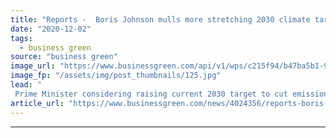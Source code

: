 ```yaml
---
title: "Reports -  Boris Johnson mulls more stretching 2030 climate target for UK"
date: "2020-12-02"
tags: 
  - business green
source: "business green"
image_url: "https://www.businessgreen.com/api/v1/wps/c215f94/b47ba5b1-981b-4658-83c0-32f71e81cd8e/3/downing-street-whitehall-185x114.jpg"
image_fp: "/assets/img/post_thumbnails/125.jpg"
lead: "
 Prime Minister considering raising current 2030 target to cut emissions by 69 per cent from 1990 levels in new Paris Agreement plan ..."
article_url: "https://www.businessgreen.com/news/4024356/reports-boris-johnson-mulls-stretching-2030-climate-target-uk"
---
```


---

